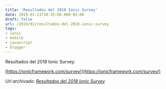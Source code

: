```yaml
---
title: 'Resultados del 2018 Ionic Survey'
date: 2019-01-11T10:35:00.000-05:00
draft: false
url: /2019/01/resultados-del-2018-ionic-survey
tags: 
- ionic
- mobile
- javascript
- blogger
---
```


Resultados del 2018 Ionic Survey:  
  
[https://ionicframework.com/survey/](https://ionicframework.com/survey/)

_*Url archivado: [Resultados del 2018 Ionic Survey](https://akcdev.blogspot.com/2019/01/resultados-del-2018-ionic-survey.html)*_
